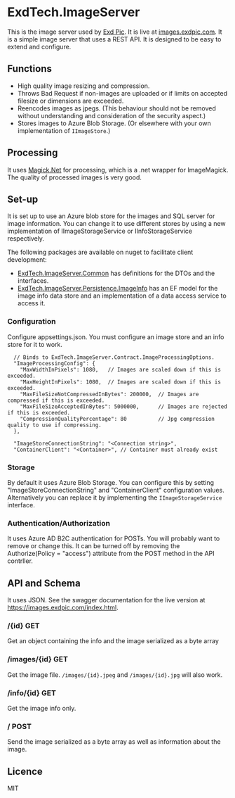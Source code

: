# ExdTech.ImageServer
This is the image server used by [Exd Pic](https://exdpic.com). It is live at [images.exdpic.com](https://images.exdpic.com). It is a simple image server that uses a REST API. It is designed to be easy to extend and configure. 

## Functions
* High quality image resizing and compression.
* Throws Bad Request if non-images are uploaded or if limits on accepted filesize or dimensions are exceeded.
* Reencodes images as jpegs. (This behaviour should not be removed without understanding and consideration of the security aspect.) 
* Stores images to Azure Blob Storage. (Or elsewhere with your own implementation of `IImageStore`.)

## Processing
It uses [Magick.Net](https://github.com/dlemstra/Magick.NET]) for processing, which is a .net wrapper for ImageMagick. The quality of processed images is very good.

## Set-up
It is set up to use an Azure blob store for the images and SQL server for image information. You can change it to use different stores by using a new implementation of IImageStorageService or IInfoStorageService respectively. 

The following packages are available on nuget to facilitate client development:

* [ExdTech.ImageServer.Common](https://www.nuget.org/packages/ExdTech.ImageServer.Common/) has definitions for the DTOs and the interfaces.
* [ExdTech.ImageServer.Persistence.ImageInfo](https://www.nuget.org/packages/ExdTech.ImageServer.Persistence.ImageInfo/) has an EF model for the image info data store and an implementation of a data access service to access it.

### Configuration
Configure appsettings.json. You must configure an image store and an info store for it to work.

````
  // Binds to ExdTech.ImageServer.Contract.ImageProcessingOptions.
  "ImageProcessingConfig": {
    "MaxWidthInPixels": 1080,   // Images are scaled down if this is exceeded. 
    "MaxHeightInPixels": 1080,  // Images are scaled down if this is exceeded.
    "MaxFileSizeNotCompressedInBytes": 200000,  // Images are compressed if this is exceeded.
    "MaxFileSizeAcceptedInBytes": 5000000,      // Images are rejected if this is exceeded.
    "CompressionQualityPercentage": 80          // Jpg compression quality to use if compressing.
  },

  "ImageStoreConnectionString": "<Connection string>",
  "ContainerClient": "<Container>", // Container must already exist
````    

### Storage
By default it uses Azure Blob Storage. You can configure this by setting "ImageStoreConnectionString" and "ContainerClient" configuration values. Alternatively you can replace it by implementing the `IImageStorageService` interface.

### Authentication/Authorization
It uses Azure AD B2C authentication for POSTs. You will probably want to remove or change this. It can be turned off by removing the  Authorize(Policy = "access") attribute from the POST method in the API contrller. 

## API and Schema
It uses JSON. See the swagger documentation for the live version at https://images.exdpic.com/index.html. 

### /{id} GET
Get an object containing the info and the image serialized as a byte array

### /images/{id} GET
Get the image file. `/images/{id}.jpeg` and `/images/{id}.jpg` will also work.

### /info/{id} GET
Get the image info only.

### / POST
Send the image serialized as a byte array as well as information about the image.

## Licence
MIT
